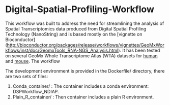 # Digital-Spatial-Profiling-Workflow

This workflow was built to address the need for streamlining the analysis of Spatial Transcriptomics data produced from Digital Spatial Profiling Technology (NanoString) and is based mostly on the [vignette on Bioconductor] (http://bioconductor.org/packages/release/workflows/vignettes/GeoMxWorkflows/inst/doc/GeomxTools_RNA-NGS_Analysis.html).  It has been tested on several GeoMx Whole Transcriptome Atlas (WTA) datasets for [human](https://nanostring.com/products/geomx-digital-spatial-profiler/geomx-rna-assays/geomx-whole-transcriptome-atlas/) and [mouse](https://nanostring.com/products/geomx-digital-spatial-profiler/geomx-rna-assays/geomx-mouse-whole-transcriptome-atlas/). The workflow    



The development environment is provided in the Dockerfile/ directory, there are two sets of files:
  1. Conda_container/ : The container includes a conda environment: DSPWorkflow_NDIAP.
  2. Plain_R_container/ : Then container includes a plain R environment.
